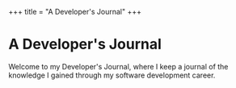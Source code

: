 +++
title = "A Developer's Journal"
+++

# A Developer's Journal

Welcome to my Developer's Journal, where I keep a journal of the knowledge I gained through my software development career.